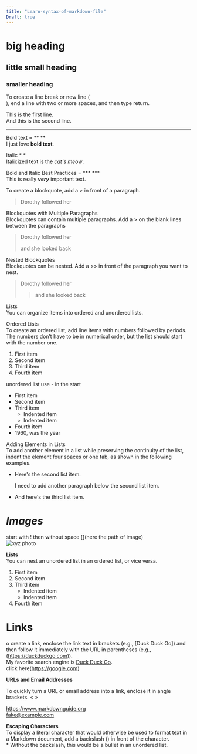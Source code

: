 ```yaml
---
title: "Learn-syntax-of-markdown-file"
Draft: true
---
```


# big heading

## little small heading

### smaller heading

To create a line break or new line (<br>), end a line with two or more spaces, and then type return.

This is the first line.  
And this is the second line.

---------------------

Bold text = **    **   
I just love **bold text**.

Italic *   *    
Italicized text is the *cat's meow*.

Bold and Italic Best Practices   = ***    ***   
This is really ***very*** important text.

To create a blockquote, add a > in front of a paragraph.   
> Dorothy followed her

Blockquotes with Multiple Paragraphs   
Blockquotes can contain multiple paragraphs. Add a > on the blank lines between the paragraphs   
> Dorothy followed her   
>  
> and she looked back  

Nested Blockquotes   
Blockquotes can be nested. Add a >> in front of the paragraph you want to nest.  
> Dorothy followed her  
>   
>> and she looked back  

Lists  
You can organize items into ordered and unordered lists.   

Ordered Lists  
To create an ordered list, add line items with numbers followed by periods. The numbers don’t have to be in numerical order, but the list should start with the number one.   

1. First item
2. Second item
3. Third item
4. Fourth item  

unordered list use   -   in the start

- First item
- Second item
- Third item
    - Indented item
    - Indented item
- Fourth item
- 1960, was the year  



Adding Elements in Lists  
To add another element in a list while preserving the continuity of the list, indent the element four spaces or one tab, as shown in the following examples.

* Here's the second list item.

    I need to add another paragraph below the second list item.

* And here's the third list item.   
   
      


# ***Images***  
start with ! then without space [](here the path of image)  
![xyz photo](/path/file.png)  


**Lists**  
You can nest an unordered list in an ordered list, or vice versa.

1. First item
2. Second item
3. Third item
    - Indented item
    - Indented item
4. Fourth item  


# **Links**  
o create a link, enclose the link text in brackets (e.g., [Duck Duck Go]) and then follow it immediately with the URL in parentheses (e.g., (https://duckduckgo.com)).  
My favorite search engine is [Duck Duck Go](https://duckduckgo.com).  
click here(https://google.com)  

**URLs and Email Addresses**  

To quickly turn a URL or email address into a link, enclose it in angle brackets.  <   >  

<https://www.markdownguide.org>  
<fake@example.com>  

**Escaping Characters**  
To display a literal character that would otherwise be used to format text in a Markdown document, add a backslash (\) in front of the character.  
\* Without the backslash, this would be a bullet in an unordered list.

